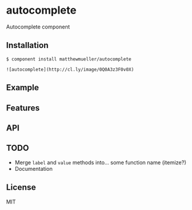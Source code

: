 
# autocomplete

  Autocomplete component



## Installation

    $ component install matthewmueller/autocomplete

    ![autocomplete](http://cl.ly/image/0Q0A3z3F0v0X)

## Example

## Features

## API

## TODO

* Merge `label` and `value` methods into... some function name (itemize?)
* Documentation

## License

  MIT
